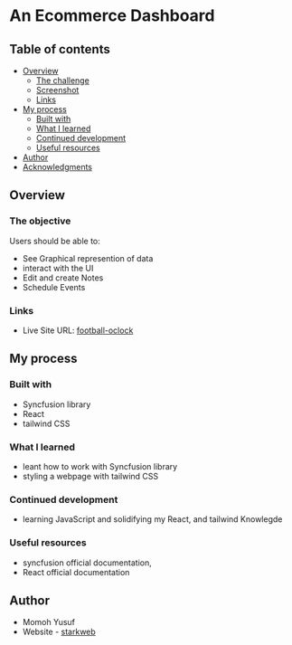 # An Ecommerce Dashboard

## Table of contents

- [Overview](#overview)
  - [The challenge](#the-challenge)
  - [Screenshot](#screenshot)
  - [Links](#links)
- [My process](#my-process)
  - [Built with](#built-with)
  - [What I learned](#what-i-learned)
  - [Continued development](#continued-development)
  - [Useful resources](#useful-resources)
- [Author](#author)
- [Acknowledgments](#acknowledgments)

## Overview

### The objective

Users should be able to:

- See Graphical represention of data
- interact with the UI
- Edit and create Notes
- Schedule Events

### Links

- Live Site URL: [football-oclock](https://football-oclock.netlify.app)

## My process

### Built with

- Syncfusion library
- React
- tailwind CSS

### What I learned

- leant how to work with Syncfusion library
- styling a webpage with tailwind CSS

### Continued development

- learning JavaScript and solidifying my React, and tailwind Knowlegde

### Useful resources

- syncfusion official documentation,
- React official documentation

## Author

- Momoh Yusuf
- Website - [starkweb](https://www.yusufm.netlify.app)
